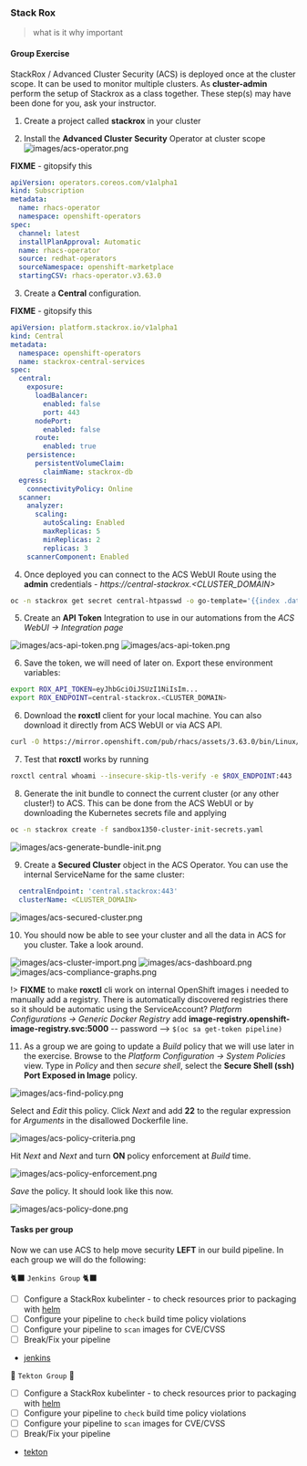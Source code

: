 
### Stack Rox
> what is it why important


#### Group Exercise

StackRox / Advanced Cluster Security (ACS) is deployed once at the cluster scope. It can be used to monitor multiple clusters. As **cluster-admin** perform the setup of Stackrox as a class together. These step(s) may have been done for you, ask your instructor.

1. Create a project called **stackrox** in your cluster

2. Install the **Advanced Cluster Security** Operator at cluster scope
![images/acs-operator.png](images/acs-operator.png)

**FIXME** - gitopsify this

```yaml
apiVersion: operators.coreos.com/v1alpha1
kind: Subscription
metadata:
  name: rhacs-operator
  namespace: openshift-operators
spec:
  channel: latest
  installPlanApproval: Automatic
  name: rhacs-operator
  source: redhat-operators
  sourceNamespace: openshift-marketplace
  startingCSV: rhacs-operator.v3.63.0
```

3. Create a **Central** configuration.

**FIXME** - gitopsify this

```yaml
apiVersion: platform.stackrox.io/v1alpha1
kind: Central
metadata:
  namespace: openshift-operators
  name: stackrox-central-services
spec:
  central:
    exposure:
      loadBalancer:
        enabled: false
        port: 443
      nodePort:
        enabled: false
      route:
        enabled: true
    persistence:
      persistentVolumeClaim:
        claimName: stackrox-db
  egress:
    connectivityPolicy: Online
  scanner:
    analyzer:
      scaling:
        autoScaling: Enabled
        maxReplicas: 5
        minReplicas: 2
        replicas: 3
    scannerComponent: Enabled
```

4. Once deployed you can connect to the ACS WebUI Route using the **admin** credentials - *https://central-stackrox.<CLUSTER_DOMAIN>*

```bash
oc -n stackrox get secret central-htpasswd -o go-template='{{index .data "password" | base64decode}}'
```

5. Create an **API Token** Integration to use in our automations from the *ACS WebUI -> Integration page*

![images/acs-api-token.png](images/acs-api-token2.png)
![images/acs-api-token.png](images/acs-api-token.png)

6. Save the token, we will need of later on. Export these environment variables:

```bash
export ROX_API_TOKEN=eyJhbGciOiJSUzI1NiIsIm...
export ROX_ENDPOINT=central-stackrox.<CLUSTER_DOMAIN>
```

6. Download the **roxctl** client for your local machine. You can also download it directly from ACS WebUI or via ACS API.

```bash
curl -O https://mirror.openshift.com/pub/rhacs/assets/3.63.0/bin/Linux/roxctl && chmod 755 roxctl
```

7. Test that **roxctl** works by running

```bash
roxctl central whoami --insecure-skip-tls-verify -e $ROX_ENDPOINT:443
```

8. Generate the init bundle to connect the current cluster (or any other cluster!) to ACS. This can be done from the ACS WebUI or by downloading the Kubernetes secrets file and applying

```bash
oc -n stackrox create -f sandbox1350-cluster-init-secrets.yaml
```

![images/acs-generate-bundle-init.png](images/acs-generate-bundle-init.png)

9. Create a **Secured Cluster** object in the ACS Operator. You can use the internal ServiceName for the same cluster:

```yaml
  centralEndpoint: 'central.stackrox:443'
  clusterName: <CLUSTER_DOMAIN>
```

![images/acs-secured-cluster.png](images/acs-secured-cluster.png)

10. You should now be able to see your cluster and all the data in ACS for you cluster. Take a look around.

![images/acs-cluster-import.png](images/acs-cluster-import.png)
![images/acs-dashboard.png](images/acs-dashboard.png)
![images/acs-compliance-graphs.png](images/acs-compliance-graphs.png)

!> **FIXME** to make **roxctl** cli work on internal OpenShift images i needed to manually add a registry. There is automatically discovered registries there so it should be automatic using the ServiceAccount? *Platform Configurations -> Generic Docker Registry* add **image-registry.openshift-image-registry.svc:5000** -- password --> `$(oc sa get-token pipeline)`

11. As a group we are going to update a *Build* policy that we will use later in the exercise. Browse to the *Platform Configuration -> System Policies* view. Type in *Policy* and then *secure shell*, select the **Secure Shell (ssh) Port Exposed in Image** policy.

![images/acs-find-policy.png](images/acs-find-policy.png)

Select and *Edit* this policy. Click *Next* and add **22** to the regular expression for *Arguments* in the disallowed Dockerfile line.

![images/acs-policy-criteria.png](images/acs-policy-criteria.png)

Hit *Next* and *Next* and turn **ON** policy enforcement at *Build* time.

![images/acs-policy-enforcement.png](images/acs-policy-enforcement.png)

*Save* the policy. It should look like this now.

![images/acs-policy-done.png](images/acs-policy-done.png)

#### Tasks per group

Now we can use ACS to help move security **LEFT** in our build pipeline. In each group we will do the following:

🐈‍⬛ `Jenkins Group` 🐈‍⬛

- [ ] Configure a StackRox kubelinter - to check resources prior to packaging with [helm](https://hub.tekton.dev/tekton/task/kube-linter)
- [ ] Configure your pipeline to `check` build time policy violations
- [ ] Configure your pipeline to `scan` images for CVE/CVSS
- [ ] Break/Fix your pipeline
- [jenkins](3-revenge-of-the-automated-testing/6a-jenkins.md)

🐅 `Tekton Group` 🐅

- [ ] Configure a StackRox kubelinter - to check resources prior to packaging with [helm](https://hub.tekton.dev/tekton/task/kube-linter)
- [ ] Configure your pipeline to `check` build time policy violations
- [ ] Configure your pipeline to `scan` images for CVE/CVSS
- [ ] Break/Fix your pipeline
- [tekton](3-revenge-of-the-automated-testing/6b-tekton.md)
